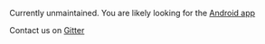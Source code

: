 Currently unmaintained. You are likely looking for the [Android app](https://github.com/Quintor/StudyBitsWallet)

Contact us on [Gitter](https://gitter.im/StudyBits/Lobby)
